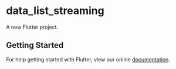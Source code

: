 # data_list_streaming

A new Flutter project.

## Getting Started

For help getting started with Flutter, view our online
[documentation](https://flutter.io/).
